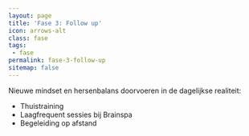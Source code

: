 ```yaml
---
layout: page
title: 'Fase 3: Follow up'
icon: arrows-alt
class: fase
tags:
 - fase
permalink: fase-3-follow-up
sitemap: false
---
```

Nieuwe mindset en hersenbalans doorvoeren in de dagelijkse realiteit:

* Thuistraining
* Laagfrequent sessies bij Brainspa
* Begeleiding op afstand
